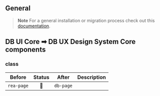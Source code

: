 ## General

> **Note**
> For a general installation or migration process check out this [documentation](https://www.npmjs.com/package/@db-ux/core-components).

## DB UI Core ➡ DB UX Design System Core components

### class

| Before     | Status | After     | Description |
| ---------- | :----: | --------- | ----------- |
| `rea-page` |   🔁   | `db-page` |             |
